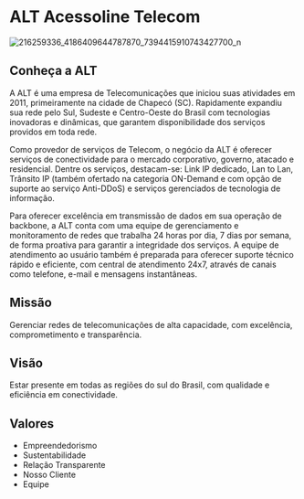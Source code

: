 # ALT Acessoline Telecom

![216259336_4186409644787870_7394415910743427700_n](https://user-images.githubusercontent.com/89918957/142417410-ceb23520-0792-41a6-b218-83e54480cca3.jpg)

## Conheça a ALT 

A ALT é uma empresa de Telecomunicações que iniciou suas atividades em 2011, primeiramente na cidade de Chapecó (SC).  Rapidamente expandiu sua rede pelo Sul, Sudeste e Centro-Oeste do Brasil com tecnologias inovadoras e dinâmicas, que garantem disponibilidade dos serviços providos em toda rede.

Como provedor de serviços de Telecom, o negócio da ALT é oferecer serviços de conectividade para o mercado corporativo, governo, atacado e residencial. Dentre os serviços, destacam-se: Link IP dedicado, Lan to Lan, Trânsito IP (também ofertado na categoria ON-Demand e com opção de suporte ao serviço Anti-DDoS) e serviços gerenciados de  tecnologia de informação.

Para oferecer excelência em transmissão de dados em sua operação de backbone, a ALT conta com uma equipe de gerenciamento e monitoramento de redes que trabalha 24 horas por dia, 7 dias por semana, de forma proativa para garantir a integridade dos serviços. A equipe de atendimento ao usuário também é preparada para oferecer suporte técnico rápido e eficiente, com central de atendimento 24x7, através de canais como telefone, e-mail e mensagens instantâneas.

## Missão 

Gerenciar redes de telecomunicações de alta capacidade, com excelência, comprometimento e transparência.

## Visão 

Estar presente em todas as regiões do sul do Brasil, com qualidade e eficiência em conectividade.

## Valores 

* Empreendedorismo
* Sustentabilidade
* Relação Transparente 
* Nosso Cliente
* Equipe
